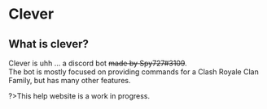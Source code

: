 # Clever

## What is clever?
Clever is uhh ... a discord bot ~~made by Spy727#3109~~.  
The bot is mostly focused on providing commands for a Clash Royale Clan Family, but has many other features.

?>This help website is a work in progress.
